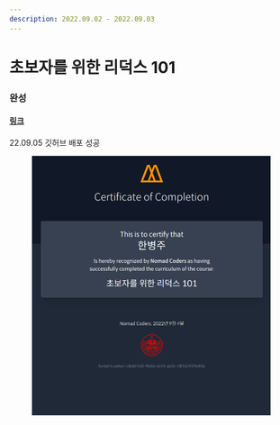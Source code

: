 ```yaml
---
description: 2022.09.02 - 2022.09.03
---
```


# 초보자를 위한 리덕스 101

### 완성

#### [링크](https://onemorebottlee.github.io/vanilla-redux/)

22.09.05 깃허브 배포 성공

<figure><img src="../../../.gitbook/assets/image (4).png" alt=""><figcaption></figcaption></figure>
